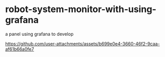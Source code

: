 # robot-system-monitor-with-using-grafana
a panel using grafana to develop


https://github.com/user-attachments/assets/b699e0e4-3660-46f2-9caa-af61b66a0fe7
